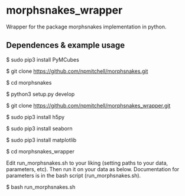 # morphsnakes_wrapper

Wrapper for the package morphsnakes implementation in python.

Dependences & example usage
---------------------------

$ sudo pip3 install PyMCubes

$ git clone https://github.com/npmitchell/morphsnakes.git

$ cd morphsnakes

$ python3 setup.py develop

$ git clone https://github.com/npmitchell/morphsnakes_wrapper.git

$ sudo pip3 install h5py

$ sudo pip3 install seaborn

$ sudo pip3 install matplotlib

$ cd morphsnakes_wrapper

Edit run_morphsnakes.sh to your liking (setting paths to your data, parameters, etc). Then run it on your data as below. Documentation for parameters is in the bash script (run_morphsnakes.sh).

$ bash run_morphsnakes.sh

